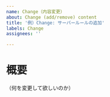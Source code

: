 ```yaml
---
name: Change（内容変更）
about: Change (add/remove) content
title: '例）Change: サーバールールの追加'
labels: Change
assignees: ''

---
```


# 概要
（何を変更して欲しいのか）
